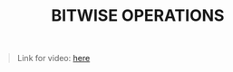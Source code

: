 <h1 align="center">BITWISE OPERATIONS</h1>
    <br>

<blockquote>
    <p>
        Link for video: 
        <a href="https://www.youtube.com/watch?v=mgpiiEg7hXo&feature=emb_title"> here</a>
    </p>
</blockquote>
